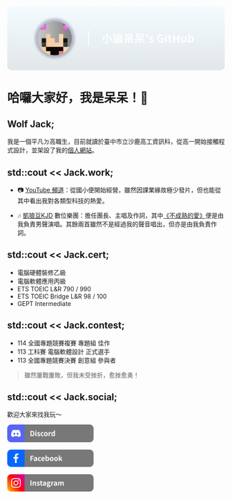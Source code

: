 ![](https://github.com/TWJackXD/TWJackXD/blob/main/img/banner.png?raw=true)

# 哈囉大家好，我是呆呆！👋

## Wolf Jack;

我是一個平凡ㄉ高職生，目前就讀於臺中市立沙鹿高工資訊科，從高一開始接觸程式設計，並架設了我的[個人網站](https://jackxd.cc)。


## std::cout << Jack.work;

* 📷 [YouTube 頻道](https://youtube.com/小狼呆呆)：從國小便開始經營，雖然因課業緣故極少發片，但也能從其中看出我對各類型科技的熱愛。

* 🎶 [凱狼豆KJD](https://www.kjd-band.com) 數位樂團：擔任團長、主唱及作詞，其中[《不成熟的愛》](https://youtu.be/PZ2yLeD8uwo)便是由我負責男聲演唱。其餘兩首雖然不是經過我的聲音唱出，但亦是由我負責作詞。


## std::cout << Jack.cert;

* 電腦硬體裝修乙級
* 電腦軟體應用丙級
* ETS TOEIC L&R 790 / 990
* ETS TOEIC Bridge L&R 98 / 100
* GEPT Intermediate


## std::cout << Jack.contest;

* 114 全國專題競賽複賽 專題組 佳作
* 113 工科賽 電腦軟體設計 正式選手
* 113 全國專題競賽決賽 創意組 參與者

> 雖然屢戰屢敗，但我未受挫折，愈挫愈勇！


## std::cout << Jack.social;

歡迎大家來找我玩～

[<img src="https://github.com/TWJackXD/TWJackXD/blob/main/img/Discord.png?raw=true" width="200"/>](https://discord.gg/q3VN5fz)

[<img src="https://github.com/TWJackXD/TWJackXD/blob/main/img/Facebook.png?raw=true" width="200"/>](https://www.facebook.com/jackxd0110)

[<img src="https://github.com/TWJackXD/TWJackXD/blob/main/img/Instagram.png?raw=true" width="200"/>](https://instagram.com/tw.jackxd)
